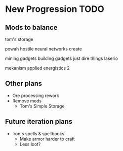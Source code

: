 # New Progression TODO

## Mods to balance

tom's storage

powah
hostile neural networks
create

mining gadgets
building gadgets
just dire things
laserio

mekanism
applied energistics 2

## Other plans

- Ore processing rework
- Remove mods
  - Tom's Simple Storage

## Future iteration plans

- Iron's spells & spellbooks
  - Make armor harder to craft
  - Less loot?
